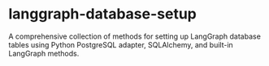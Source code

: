 # langgraph-database-setup
A comprehensive collection of methods for setting up LangGraph database tables using Python PostgreSQL adapter, SQLAlchemy, and built-in LangGraph methods.

